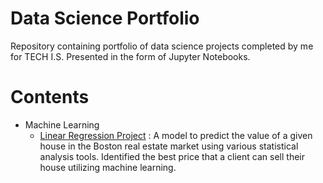 # Data Science Portfolio
Repository containing portfolio of data science projects completed by me for TECH I.S. Presented in the form of Jupyter Notebooks.

# Contents
* Machine Learning
  * [Linear Regression Project](https://github.com/cintajain/Cinta.github.io/blob/main/Linear%20regression%20project-Tech%20is.ipynb) : A model to predict the value of a given house in the Boston real estate market using various statistical analysis tools. Identified the best price that a client can sell their house utilizing machine learning.
